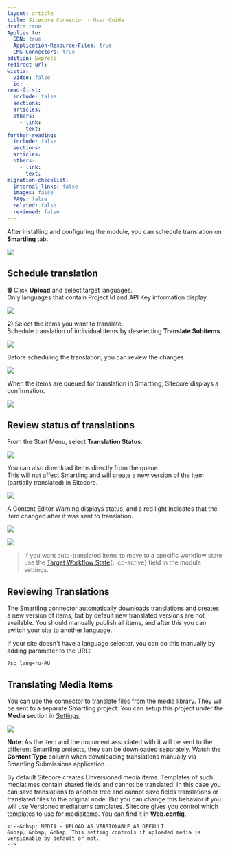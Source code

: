 ```yaml
---
layout: article
title: Sitecore Connector - User Guide
draft: true
Applies to:
  GDN: true
  Application-Resource-Files: true
  CMS-Connectors: true
edition: Express
redirect-url:
wistia:
  video: false
  id:
read-first:
  include: false
  sections:
  articles:
  others:
    - link:
      text:
further-reading:
  include: false
  sections:
  articles:
  others:
    - link:
      text:
migration-checklist:
  internal-links: false
  images: false
  FAQs: false
  related: false
  reviewed: false
---
```



After installing and configuring the module, you can schedule translation on **Smartling** tab.

![](/uploads/versions/sitecore_sl_tab---x----576-78x---.jpg)

## Schedule translation

**1)** Click **Upload** and select target languages.
<br>Only languages that contain Project Id and API Key information display.

![](/uploads/versions/sitecore_bulk_submit---x----360-351x---.jpg)

**2)** Select the items you want to translate.
<br>Schedule translation of individual items by deselecting **Translate Subitems**.

![](/uploads/versions/sitecore_root_source---x----432-599x---.jpg)

Before scheduling the translation, you can review the changes

![](/uploads/versions/sitecore_review_changes---x----432-599x---.jpg)

When the items are queued for translation in Smartling, Sitecore displays a confirmation.

![](/uploads/versions/sitecore_confirm---x----432-285x---.jpg)

## Review status of translations

From the Start Menu, select **Translation Status**.

![](/uploads/versions/sitecore_start_menu---x----360-588x---.jpg)

You can also download items directly from the queue.
<br>This will not affect Smartling and will create a new version of the item (partially translated) in Sitecore.

![](/uploads/versions/sitecore_submissions---x----576-349x---.jpg)

A Content Editor Warning displays status, and a red light indicates that the item changed after it was sent to translation.

![](/uploads/versions/sitecore_content_status---x----360-244x---.jpg)

![](/uploads/versions/sitecore_content_folders---x----144-142x---.jpg)

> If you want auto-translated items to move to a specific workflow state use the&nbsp;[Target Workflow State](){: .cc-active} field in the module settings.

## Reviewing Translations

The Smartling connector automatically downloads translations and creates a new version of items, but by default new translated versions are not available. You should manually publish all items, and after this you can switch your site to another language.

If your site doesn't have a language selector, you can do this manually by adding parameter to the URL:

`?sc_lang=ru-RU`

## Translating Media Items

You can use the connector to translate files from the media library. They will be sent to a separate Smartling project. You can setup this project under the **Media** section in [Settings](/hc/en-us/articles/202088268#configure).

![](/uploads/versions/sitecore_media---x----504-275x---.jpg)

**Note**: As the item and the document associated with it will be sent to the different Smartling projects, they can be downloaded separately. Watch the **Content Type** column when downloading translations manually via Smartling Submissions application.

By default Sitecore creates Unversioned media items. Templates of such mediatimes contain shared fields and cannot be translated. In this case you can save translations to another tree and cannot save fields translations or translated files to the original node. But you can change this behavior if you will use Versioned mediaitems templates. Sitecore gives you control which templates to use for mediaitems. You can find it in **Web.config**.

~~~
<!--&nbsp; MEDIA - UPLOAD AS VERSIONABLE AS DEFAULT
&nbsp; &nbsp; &nbsp; This setting controls if uploaded media is versionable by default or not.
-->
~~~